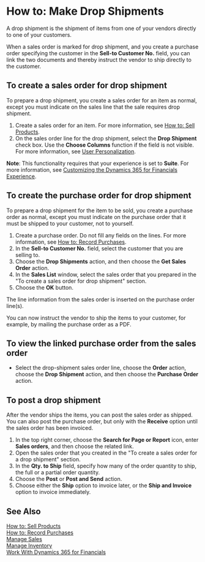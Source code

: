 <properties
                pageTitle="How to: Make Drop Shipments| Financials"
                description="Describes how to create a sales order linked to a purchase order to enable shipment directly from the vendor to the customer."
                services="project-madeira"
                documentationCenter=""
                authors="SorenGP"
/>
<tags
    ms.service="project-madeira"
    ms.topic="article"
    ms.devlang="na"
    ms.tgt_pltfrm="na"
    ms.workload="na"
    ms.date="11/17/2016"
    ms.author="SorenGP" />

# How to: Make Drop Shipments
A drop shipment is the shipment of items from one of your vendors directly to one of your customers.

When a sales order is marked for drop shipment, and you create a purchase order specifying the customer in the **Sell-to Customer No.** field, you can link the two documents and thereby instruct the vendor to ship directly to the customer.

## To create a sales order for drop shipment
To prepare a drop shipment, you create a sales order for an item as normal, except you must indicate on the sales line that the sale requires drop shipment.

1. Create a sales order for an item. For more information, see [How to: Sell Products](sales-how-sell-products.md).
2. On the sales order line for the drop shipment, select the **Drop Shipment** check box. Use the **Choose Columns** function if the field is not visible. For more information, see [User Personalization](ui-user-personalization.md).

**Note**: This functionality requires that your experience is set to **Suite**. For more information, see [Customizing the Dynamics 365 for Financials Experience](ui-experiences.md).

## To create the purchase order for drop shipment
To prepare a drop shipment for the item to be sold, you create a purchase order as normal, except you must indicate on the purchase order that it must be shipped to your customer, not to yourself.

1. Create a purchase order. Do not fill any fields on the lines. For more information, see [How to: Record Purchases](purchasing-how-record-purchases.md).
2. In the **Sell-to Customer No.** field, select the customer that you are selling to.
3. Choose the **Drop Shipments** action, and then choose the **Get Sales Order** action.
4. In the **Sales List** window, select the sales order that you prepared in the "To create a sales order for drop shipment" section.
5. Choose the **OK** button.

The line information from the sales order is inserted on the purchase order line(s).

You can now instruct the vendor to ship the items to your customer, for example, by mailing the purchase order as a PDF.     

## To view the linked purchase order from the sales order
- Select the drop-shipment sales order line, choose the **Order** action, choose the **Drop Shipment** action, and then choose the **Purchase Order** action.

## To post a drop shipment
After the vendor ships the items, you can post the sales order as shipped. You can also post the purchase order, but only with the **Receive** option until the sales order has been invoiced.

1. In the top right corner, choose the **Search for Page or Report** icon, enter **Sales orders**, and then choose the related link.
2. Open the sales order that you created in the "To create a sales order for a drop shipment" section.
3. In the **Qty. to Ship** field, specify how many of the order quantity to ship, the full or a partial order quantity.
3. Choose the **Post** or **Post and Send** action.
4. Choose either the **Ship** option to invoice later, or the **Ship and Invoice** option to invoice immediately.

## See Also  
[How to: Sell Products](sales-how-sell-products.md)  
[How to: Record Purchases](purchasing-how-record-purchases.md)  
[Manage Sales](sales-manage-sales.md)  
[Manage Inventory](inventory-manage-inventory.md)  
[Work With Dynamics 365 for Financials](ui-work-product.md)
